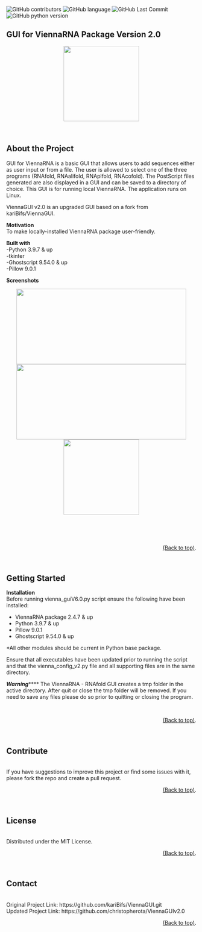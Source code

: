 ![GitHub contributors](https://img.shields.io/github/contributors/christopherota/ViennaGUIv2.0?color=color)
![GitHub language](https://img.shields.io/badge/language-Python-red)
![GitHub Last Commit](https://img.shields.io/github/last-commit/christopherota/ViennaGUIv2.0)
![GitHub python version](https://img.shields.io/badge/python-3.11.2-blue)
<br>

## **GUI for ViennaRNA Package Version 2.0**
<p align="center">
 <img src = "imagesread/viennaout.png" width =200>
</p>
<br>
 
## **About the Project**

GUI for ViennaRNA is a
basic GUI that allows users to add sequences either as 
user input or from a file. The user is allowed to select one of the three programs (RNAfold, RNAalifold, RNAplfold, RNAcofold).
The PostScript files generated are also displayed in a GUI and can be saved to a directory of choice. 
This GUI is for running local ViennaRNA. The application runs on Linux.

ViennaGUI v2.0 is an upgraded GUI based on a fork from kariBifs/ViennaGUI.
<br>

**Motivation**
<br>
To make locally-installed ViennaRNA package user-friendly.
<br>

**Built with**
<br>
-Python 3.9.7 & up
<br>
-tkinter
<br>
-Ghostscript 9.54.0 & up
<br>
-Pillow 9.0.1
<br>


**Screenshots**
<br>
<p align="center">
 <img src = "https://user-images.githubusercontent.com/16065443/224482754-8946ba25-3756-4910-8387-4447d5ea8492.png"width=450 height=200>
 <br>
 <img src = "https://user-images.githubusercontent.com/16065443/224482901-d1dcfc56-0a3c-483c-ac22-1f386020be4a.png"width=450 height=200>
 <br>
 <img src = "https://user-images.githubusercontent.com/16065443/224578020-23323aee-de16-45f3-8c90-9bb42c5abcd2.png"width=200 height=200>
<br>
<br>
<br>

</p>
<br>
<p align="right">
<a href="#top">(Back to top)</a>.</p>
<br>

## **Getting Started**

**Installation**
<br>
Before running vienna_guiV6.0.py script ensure the 
following have been installed:

- ViennaRNA package 2.4.7 & up
- Python 3.9.7 & up
- Pillow  9.0.1
- Ghostscript 9.54.0 & up

*All other modules should be current in Python base package. 

Ensure that all executables have been updated prior to
running the script and that the vienna_config_v2.py file and
all supporting files are in the same directory.

***********************Warning***************************
The ViennaRNA - RNAfold GUI creates a tmp folder in the
active directory. After quit or close the tmp folder will be 
removed. If you need to save any files please do so prior
to quitting or closing the program.
<!--how to use?-->
<br>
<p align="right">
<a href="#top">(Back to top)</a>.</p>
<br>

## **Contribute**
<br>
If you have suggestions to improve this project or find some issues with it, please fork the repo and create a pull request.
<br>
<p align="right">
<a href="#top">(Back to top)</a>.</p>
<br>

## **License**
<br>
Distributed under the MIT License.
<br>

<p align="right">
<a href="#top">(Back to top)</a>.</p>
<br>

## **Contact**
<br>
Original Project Link: https://github.com/kariBifs/ViennaGUI.git
<br>
Updated Project Link: https://github.com/christopherota/ViennaGUIv2.0
<p align="right">
<a href="#top">(Back to top)</a>.</p>
<br>
